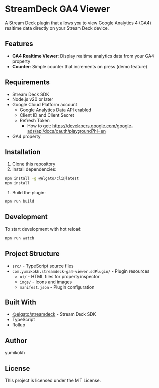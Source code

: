 # StreamDeck GA4 Viewer

A Stream Deck plugin that allows you to view Google Analytics 4 (GA4) realtime data directly on your Stream Deck device.

## Features

- **GA4 Realtime Viewer**: Display realtime analytics data from your GA4 property
- **Counter**: Simple counter that increments on press (demo feature)

## Requirements

- Stream Deck SDK
- Node.js v20 or later
- Google Cloud Platform account  
  - Google Analytics Data API enabled
  - Client ID and Client Secret
  - Refresh Token
    - How to get: <https://developers.google.com/google-ads/api/docs/oauth/playground?hl=en>
- GA4 property

## Installation

1. Clone this repository
2. Install dependencies:

```bash  
npm install -g @elgato/cli@latest
npm install
```  

1. Build the plugin:

```bash
npm run build
```

## Development

To start development with hot reload:

```bash
npm run watch
```

## Project Structure

- `src/` - TypeScript source files
- `com.yumikokh.streamdeck-ga4-viewer.sdPlugin/` - Plugin resources
  - `ui/` - HTML files for property inspector
  - `imgs/` - Icons and images
  - `manifest.json` - Plugin configuration

## Built With

- [@elgato/streamdeck](https://www.npmjs.com/package/@elgato/streamdeck) - Stream Deck SDK
- TypeScript
- Rollup

## Author

yumikokh

## License

This project is licensed under the MIT License.
